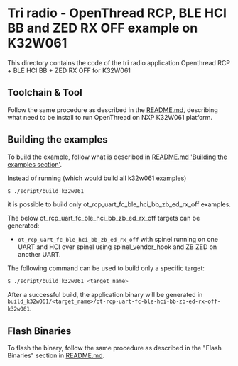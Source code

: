 # Tri radio - OpenThread RCP, BLE HCI BB and ZED RX OFF example on K32W061

This directory contains the code of the tri radio application Openthread RCP + BLE HCI BB + ZED RX OFF for K32W061

## Toolchain & Tool

Follow the same procedure as described in the [README.md][k32w061_readme], describing what need to be install to run OpenThread on NXP K32W061 platform.

[k32w061_readme]: ../../../../src/k32w0/k32w061/README.md

## Building the examples

To build the example, follow what is described in [README.md 'Building the examples section'][k32w061_readme_build_example].

[k32w061_readme_build_example]: ../../../../src/k32w0/k32w061/README.md#Building-the-examples

Instead of running (which would build all k32w061 examples)

```bash
$ ./script/build_k32w061
```

it is possible to build only ot_rcp_uart_fc_ble_hci_bb_zb_ed_rx_off examples.

The below ot_rcp_uart_fc_ble_hci_bb_zb_ed_rx_off targets can be generated:

- `ot_rcp_uart_fc_ble_hci_bb_zb_ed_rx_off` with spinel running on one UART and HCI over spinel using spinel_vendor_hook and ZB ZED on another UART.

The following command can be used to build only a specific target:

```bash
$ ./script/build_k32w061 <target_name>
```

After a successful build, the application binary will be generated in `build_k32w061/<target_name>/ot-rcp-uart-fc-ble-hci-bb-zb-ed-rx-off-k32w061`.

## Flash Binaries

To flash the binary, follow the same procedure as described in the "Flash Binaries" section in [README.md][k32w061_readme_flash_binaries].

[k32w061_readme_flash_binaries]: ../../../../src/k32w0/k32w061/README.md#Flash-Binaries
